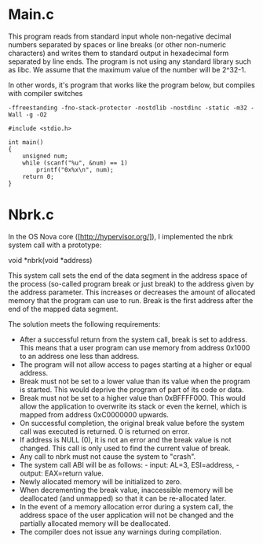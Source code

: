 # Main.c
This program reads from standard input whole non-negative decimal numbers separated by spaces or line breaks (or other non-numeric characters) and writes them to standard output 
in hexadecimal form separated by line ends. The program is not using any standard library such as libc. We assume that the maximum value of the number will be 2^32-1.

In other words, it's program that works like the program below, but compiles with compiler switches
```
-ffreestanding -fno-stack-protector -nostdlib -nostdinc -static -m32 -Wall -g -O2
```
```
#include <stdio.h>

int main()
{
    unsigned num;
    while (scanf("%u", &num) == 1)
        printf("0x%x\n", num);
    return 0;
}
```
# Nbrk.c

In the OS Nova core ([http://hypervisor.org/]), I implemented the nbrk system call with a prototype:

void *nbrk(void *address)

This system call sets the end of the data segment in the address space of the process (so-called program break or just break) to the address given by the address parameter. 
This increases or decreases the amount of allocated memory that the program can use to run. Break is the first address after the end of the mapped data segment.

The solution meets the following requirements:
* After a successful return from the system call, break is set to address. This means that a user program can use memory from address 0x1000 to an address one less than address.
* The program will not allow access to pages starting at a higher or equal address.
* Break must not be set to a lower value than its value when the program is started. This would deprive the program of part of its code or data.
* Break must not be set to a higher value than 0xBFFFF000. This would allow the application to overwrite its stack or even the kernel, which is mapped from address 0xC0000000 upwards.
* On successful completion, the original break value before the system call was executed is returned. 0 is returned on error.
* If address is NULL (0), it is not an error and the break value is not changed. This call is only used to find the current value of break.
* Any call to nbrk must not cause the system to "crash".
* The system call ABI will be as follows:
        - input: AL=3, ESI=address,
        - output: EAX=return value.
* Newly allocated memory will be initialized to zero.
* When decrementing the break value, inaccessible memory will be deallocated (and unmapped) so that it can be re-allocated later.
* In the event of a memory allocation error during a system call, the address space of the user application will not be changed and the partially allocated memory will be deallocated.
* The compiler does not issue any warnings during compilation.
